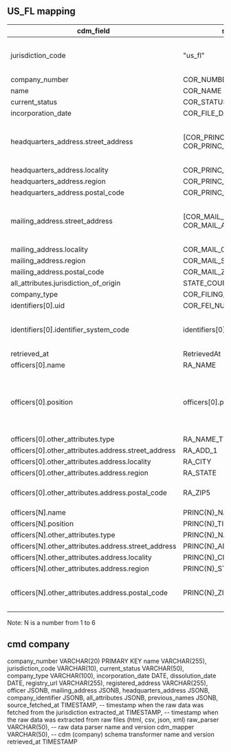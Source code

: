 ## US_FL mapping


| cdm_field                                      | source_field               | notes                                                                                  |
|------------------------------------------------|----------------------------|----------------------------------------------------------------------------------------|
| jurisdiction_code                              | "us_fl"                    | All data from this source belongs to the us_fl jurisdiction                            |
| company_number                                 | COR_NUMBER                 |                                                                                        |
| name                                           | COR_NAME                   |                                                                                        |
| current_status                                 | COR_STATUS                 |                                                                                        |
| incorporation_date                             | COR_FILE_DATE              |                                                                                        |
| headquarters_address.street_address            | [COR_PRINC_ADD_1, COR_PRINC_ADD_2] | Join COR_PRINC_ADD_1 and COR_PRINC_ADD_2 together with ", "                             |
| headquarters_address.locality                  | COR_PRINC_CITY             |                                                                                        |
| headquarters_address.region                    | COR_PRINC_STATE            |                                                                                        |
| headquarters_address.postal_code               | COR_PRINC_ZIP              |                                                                                        |
| mailing_address.street_address                 | [COR_MAIL_ADD_1, COR_MAIL_ADD_2]  | Join COR_MAIL_ADD_1 and COR_MAIL_ADD_2 together with ", "                               |
| mailing_address.locality                       | COR_MAIL_CITY              |                                                                                        |
| mailing_address.region                         | COR_MAIL_STATE             |                                                                                        |
| mailing_address.postal_code                    | COR_MAIL_ZIP               |                                                                                        |
| all_attributes.jurisdiction_of_origin          | STATE_COUNTRY              |                                                                                        |
| company_type                                   | COR_FILING_TYPE            |                                                                                        |
| identifiers[0].uid                             | COR_FEI_NUMBER             |                                                                                        |
| identifiers[0].identifier_system_code          | identifiers[0].identifier_system_code | All identifiers in the COR_FEI_NUMBER column belong to the us_fein scheme |
| retrieved_at                                   | RetrievedAt                |                                                                                        |
| officers[0].name                               | RA_NAME                    |                                                                                        |
| officers[0].position                           | officers[0].position       | The name of the officer included in the RA_NAME column is specifically the officer occupying the agent position |
| officers[0].other_attributes.type              | RA_NAME_TYPE               |                                                                                        |
| officers[0].other_attributes.address.street_address | RA_ADD_1              |                                                                                        |
| officers[0].other_attributes.address.locality  | RA_CITY                    |                                                                                        |
| officers[0].other_attributes.address.region    | RA_STATE                   |                                                                                        |
| officers[0].other_attributes.address.postal_code | RA_ZIP5                 | Join RA_ZIP5 and RA_ZIP4 together with "-"                                              |
| officers[N].name                               | PRINC{N}_NAME              |                                                                                        |
| officers[N].position                           | PRINC{N}_TITLE             |                                                                                        |
| officers[N].other_attributes.type              | PRINC{N}_NAME_TYPE         |                                                                                        |
| officers[N].other_attributes.address.street_address | PRINC{N}_ADD_1       |                                                                                        |
| officers[N].other_attributes.address.locality  | PRINC{N}_CITY              |                                                                                        |
| officers[N].other_attributes.address.region    | PRINC{N}_STATE             |                                                                                        |
| officers[N].other_attributes.address.postal_code | PRINC{N}_ZIP5           | Join PRINC{N}_ZIP5 and PRINC{N}_ZIP4 together with "-"                                  |

Note: N is a number from 1 to 6

## cmd company
company_number VARCHAR(20) PRIMARY KEY
name VARCHAR(255),
jurisdiction_code VARCHAR(10),
current_status VARCHAR(50),
company_type VARCHAR(100),
incorporation_date DATE,
dissolution_date DATE,
registry_url VARCHAR(255),
registered_address VARCHAR(255),
officer JSONB,
mailing_address JSONB,
headquarters_address JSONB,
company_identifier JSONB,
all_attributes JSONB,
previous_names JSONB,
source_fetched_at TIMESTAMP, -- timestamp when the raw data was fetched from the jurisdiction
extracted_at TIMESTAMP, -- timestamp when the raw data was extracted from raw files (html, csv, json, xml)
raw_parser VARCHAR(50), -- raw data parser name and version
cdm_mapper VARCHAR(50), -- cdm (company) schema transformer name and version
retrieved_at TIMESTAMP